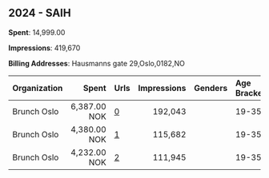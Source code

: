 ## 2024 - SAIH 
**Spent**: 14,999.00

**Impressions**: 419,670

**Billing Addresses**: Hausmanns gate 29,Oslo,0182,NO

|Organization|Spent|Urls|Impressions|Genders|Age Brackets|Country Codes|
|:---|---:|:---|---:|:---|:---|:---|
|Brunch Oslo|6,387.00 NOK|[0](https://www.snap.com/political-ads/asset/456c0a2908c3dde44ba1a8605b98c1173b5fb6809d85def08f0afb949ed0ce8b?mediaType=mp4)|192,043||19-35|norway|
|Brunch Oslo|4,380.00 NOK|[1](https://www.snap.com/political-ads/asset/f2b3954668bee039972f6e1b1bee86598f4f15442f9114265d50377a11c58ab6?mediaType=mp4)|115,682||19-35|norway|
|Brunch Oslo|4,232.00 NOK|[2](https://www.snap.com/political-ads/asset/e7ae68cfd69f02a289fc89cdafe15e7e9f4d26f9bf92140741c1ff025c69817f?mediaType=mp4)|111,945||19-35|norway|
